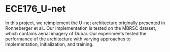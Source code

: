 # ECE176_U-net

In this project, we reimplement the U-net architecture originally presented in Ronneberger et al.. Our implementation is tested on the MBRSC dataset, which contains aerial imagery of Dubai. Our experiments tested the performance of the architecture with varying approaches to implementation, initialization, and training.
